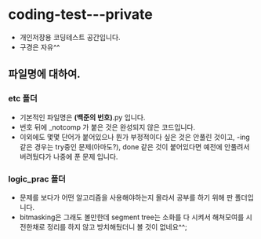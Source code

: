 # coding-test---private

- 개인저장용 코딩테스트 공간입니다.
- 구경은 자유^^

## 파일명에 대하여.

### etc 폴더

- 기본적인 파일명은 **(백준의 번호)**.py 입니다.
- 번호 뒤에 _notcomp 가 붙은 것은 완성되지 않은 코드입니다.
- 이외에도 몇몇 단어가 붙어있으나 뭔가 부정적이다 싶은 것은 안풀린 것이고, -ing 같은 경우는 try중인 문제(아마도?), done 같은 것이 붙어있다면 예전에 안풀려서 버려뒀다가 나중에 푼 문제 입니다.

### logic_prac 폴더

- 문제를 보다가 어떤 알고리즘을 사용해야하는지 몰라서 공부를 하기 위해 판 폴더입니다.
- bitmasking은 그래도 볼만한데 segment tree는 소화를 다 시켜서 해쳐모여를 시전한채로 정리를 하지 않고 방치해뒀더니 볼 것이 없네요^^;

